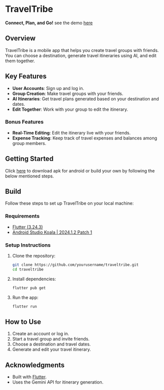 # TravelTribe

**Connect, Plan, and Go!** see the demo [here](https://drive.google.com/file/d/1fhfnXTb-n0B6SvL272vElZj_eq_0xK20/view?usp=drive_link)

## Overview

TravelTribe is a mobile app that helps you create travel groups with friends. You can choose a destination, generate travel itineraries using AI, and edit them together.

## Key Features

- **User Accounts**: Sign up and log in.
- **Group Creation**: Make travel groups with your friends.
- **AI Itineraries**: Get travel plans generated based on your destination and dates.
- **Edit Together**: Work with your group to edit the itinerary.

### Bonus Features

- **Real-Time Editing**: Edit the itinerary live with your friends.
- **Expense Tracking**: Keep track of travel expenses and balances among group members.

## Getting Started

Click [here](https://drive.google.com/file/d/1A0fbtfyCUAa4_0UMq7CSlKjbLM1WJPmj/view?usp=drive_link) to download apk for android or build your own by following the below mentioned steps.

## Build
Follow these steps to set up TravelTribe on your local machine:

### Requirements
- [Flutter (3.24.3)](https://docs.flutter.dev/release/archive)
- [Android Studio Koala | 2024.1.2 Patch 1](https://developer.android.com/studio/archive)

### Setup Instructions

1. Clone the repository:
   ```bash
   git clone https://github.com/yourusername/traveltribe.git
   cd traveltribe
   ```

2. Install dependencies:

    ```bash
    flutter pub get
    ```

3. Run the app:
    ```bash
    flutter run
    ```

## How to Use
1. Create an account or log in.
2. Start a travel group and invite friends.
3. Choose a destination and travel dates.
4. Generate and edit your travel itinerary.

## Acknowledgments
- Built with [Flutter](https://flutter.dev).
- Uses the Gemini API for itinerary generation.
